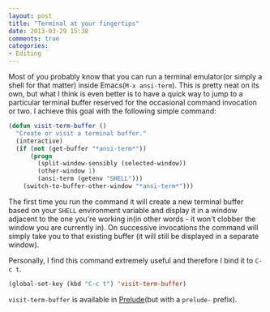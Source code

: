 ```yaml
---
layout: post
title: "Terminal at your fingertips"
date: 2013-03-29 15:38
comments: true
categories:
- Editing
---
```


Most of you probably know that you can run a terminal emulator(or
simply a shell for that matter) inside Emacs(`M-x ansi-term`).  This
is pretty neat on its own, but what I think is even better is to have
a quick way to jump to a particular terminal buffer reserved for the
occasional command invocation or two. I achieve this goal with the
following simple command:

``` cl
(defun visit-term-buffer ()
  "Create or visit a terminal buffer."
  (interactive)
  (if (not (get-buffer "*ansi-term*"))
      (progn
        (split-window-sensibly (selected-window))
        (other-window 1)
        (ansi-term (getenv "SHELL")))
    (switch-to-buffer-other-window "*ansi-term*")))
```

The first time you run the command it will create a new terminal
buffer based on your `SHELL` environment variable and display it in a
window adjacent to the one you're working in(in other words - it won't
clobber the window you are currently in). On successive invocations
the command will simply take you to that existing buffer (it will
still be displayed in a separate window).

Personally, I find this command extremely useful and therefore I bind
it to `C-c t`.

``` cl
(global-set-key (kbd "C-c t") 'visit-term-buffer)
```

`visit-term-buffer` is available in
[Prelude](https://github.com/bbatsov/prelude)(but with a `prelude-`
prefix).
